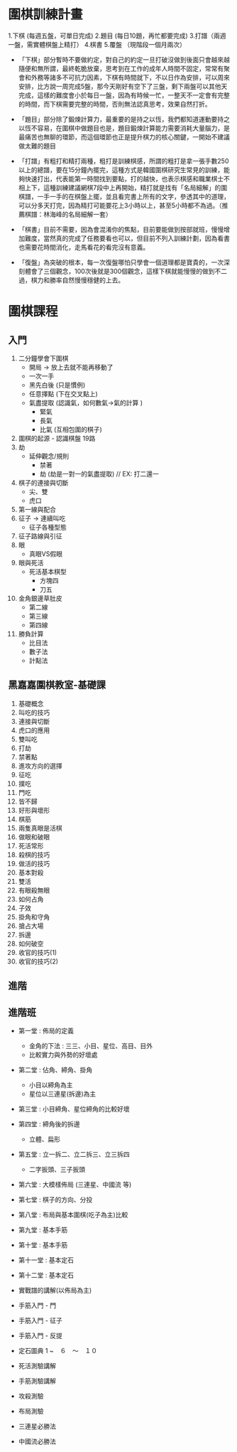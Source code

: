 # 圍棋訓練計畫

1.下棋 (每週五盤，可單日完成)
2.題目 (每日10題，再忙都要完成)
3.打譜（兩週一盤，需實體棋盤上精打）
4.棋書
5.覆盤 （現階段一個月兩次）


- 「下棋」部分暫時不要做約定，對自己的約定一旦打破沒做到後面只會越來越隨便和無所謂，最終乾脆放棄，思考到在工作的成年人時間不固定，常常有聚會和外務等諸多不可抗力因素，下棋有時間就下，不以日作為安排，可以周來安排，比方說一周完成5盤，那今天剛好有空下了三盤，剩下兩盤可以其他天完成，這樣的難度會小於每日一盤，因為有時候一忙，一整天不一定會有完整的時間，而下棋需要完整的時間，否則無法認真思考，效果自然打折。

- 「題目」部分除了鍛煉計算力，最重要的是持之以恆，我們都知道運動要持之以恆不容易，在圍棋中做題目也是，題目鍛煉計算能力需要消耗大量腦力，是最痛苦也無聊的環節，而這個環節也正是提升棋力的核心關鍵，一開始不建議做太難的題目

- 「打譜」有粗打和精打兩種，粗打是訓練棋感，所謂的粗打是拿一張手數250以上的總譜，要在15分鐘內擺完，這種方式是韓國圍棋研究生常見的訓練，能夠快速打出，代表能第一時間找到要點，打的越快，也表示棋感和職業棋士不相上下，這種訓練建議網棋7段中上再開始，精打就是找有「名局細解」的圍棋譜，一手一手的在棋盤上擺，並且看完書上所有的文字，參透其中的道理，可以分多天打完，因為精打可能要花上3小時以上，甚至5小時都不為過。（推薦棋譜：林海峰的名局細解一套）

- 「棋書」目前不需要，因為會混淆你的焦點，目前要能做到按部就班，慢慢增加難度，當然真的完成了任務要看也可以，但目前不列入訓練計劃，因為看書也需要花時間消化，走馬看花的看完沒有意義。

- 「復盤」為突破的根本，每一次復盤哪怕只學會一個道理都是寶貴的，一次深刻體會了三個觀念，100次後就是300個觀念，這樣下棋就能慢慢的做到不二過，棋力和勝率自然慢慢穩健的上去。



# 圍棋課程

## 入門

1. 二分鐘學會下圍棋
   * 開局 -> 放上去就不能再移動了
   * 一次一手
   * 黑先白後 (只是慣例)
   * 任意擇點 (下在交叉點上)
   * 氣盡提取 (認識氣，如何數氣->氣的計算 )
        - 緊氣
        - 長氣
        - 比氣 (互相包圍的棋子)
2. 圍棋的起源
        - 認識棋盤 19路
3. 劫
   * 延伸觀念/規則
        - 禁著
        - 劫 (劫是一對一的氣盡提取)  // EX: 打二還一
4. 棋子的連接與切斷
   * 尖、雙
   * 虎口
5. 第一線與配合
6. 征子 -> 連續叫吃
   * 征子各種型態
7. 征子路線與引征
8. 眼
   * 真眼VS假眼
9. 眼與死活
   * 死活基本棋型
        - 方塊四
        - 刀五
10. 金角銀邊草肚皮
     - 第二線
     - 第三線
     - 第四線
11. 勝負計算
     - 比目法
     - 數子法
     - 計點法
    

## 黑嘉嘉圍棋教室-基礎課

1. 基礎概念
2. 叫吃的技巧
3. 連接與切斷
4. 虎口的應用
5. 雙叫吃
6. 打劫
7. 禁著點
8. 進攻方向的選擇
9. 征吃
10. 撲吃
11. 門吃
12. 皆不歸
13. 好形與壞形
14. 棋筋
15. 兩隻真眼是活棋
16. 做眼和破眼
17. 死活常形
18. 殺棋的技巧
19. 做活的技巧
20. 基本對殺
21. 雙活
22. 有眼殺無眼
23. 如何占角
24. 子效
25. 掛角和守角
26. 搶占大場
27. 拆邊
28. 如何破空
29. 收官的技巧(1)
30. 收官的技巧(2)


## 進階

## 進階班
* 第一堂 : 佈局的定義
   * 金角的下法 : 三三、小目、星位、高目、目外
   * 比較實力與外勢的好壞處
* 第二堂 : 佔角、締角、掛角
   * 小目以締角為主
   * 星位以三連星(拆邊)為主 
* 第三堂 : 小目締角、星位締角的比較好壞
* 第四堂 : 締角後的拆邊
   * 立體、扁形
* 第五堂 : 立一拆二、立二拆三、立三拆四
    * 二字扳頭、三子扳頭
* 第六堂 : 大模樣佈局 (三連星、中國流 等)
* 第七堂 : 棋子的方向、分投
* 第八堂 : 布局與基本圍棋(吃子為主)比較
* 第九堂 : 基本手筋
* 第十堂 : 基本手筋
* 第十一堂 : 基本定石
* 第十二堂 : 基本定石

* 實戰譜的講解(以佈局為主)

* 手筋入門 - 門
* 手筋入門 - 征子
* 手筋入門 - 反提
* 定石圖典 1 ~　６　～　１０
* 死活測驗講解
* 手筋測驗講解
* 攻殺測驗
* 布局測驗
* 三連星必勝法
* 中國流必勝法
